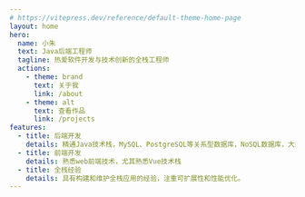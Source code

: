 ```yaml
---
# https://vitepress.dev/reference/default-theme-home-page
layout: home
hero:
  name: 小朱
  text: Java后端工程师
  tagline: 热爱软件开发与技术创新的全栈工程师
  actions:
    - theme: brand
      text: 关于我
      link: /about
    - theme: alt
      text: 查看作品
      link: /projects
features:
  - title: 后端开发
    details: 精通Java技术栈，MySQL、PostgreSQL等关系型数据库，NoSQL数据库，大数据体系
  - title: 前端开发
    details: 熟悉web前端技术，尤其熟悉Vue技术栈
  - title: 全栈经验
    details: 具有构建和维护全栈应用的经验，注重可扩展性和性能优化。
---
```


<script setup>
import Home from '.vitepress/theme/components/Home.vue'
</script>

<template>
  <Home />
</template>

<style scoped>
.home-page {
  padding-top: var(--vp-nav-height);
}
</style>

